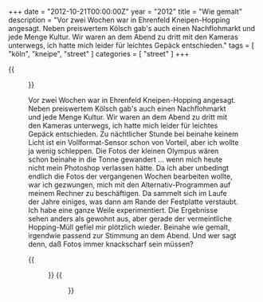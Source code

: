 +++
date = "2012-10-21T00:00:00Z"
year = "2012"
title = "Wie gemalt"
description = "Vor zwei Wochen war in Ehrenfeld Kneipen-Hopping angesagt. Neben preiswertem  Kölsch gab's auch einen Nachflohmarkt und jede Menge Kultur. Wir waren an dem Abend zu dritt mit den Kameras unterwegs, ich hatte mich leider für leichtes Gepäck entschieden."
tags = [ "köln", "kneipe", "street" ]
categories = [ "street" ]
+++

{{<figure src="/images/2012/20121013-2139-28.jpg" title="Auswärts">}}

Vor zwei Wochen war in Ehrenfeld Kneipen-Hopping angesagt. Neben preiswertem Kölsch gab's auch einen Nachflohmarkt und jede Menge Kultur. Wir waren an dem Abend zu dritt mit den Kameras unterwegs, ich hatte mich leider für leichtes Gepäck entschieden. Zu nächtlicher Stunde bei beinahe keinem Licht ist ein Vollformat-Sensor schon von Vorteil, aber ich wollte ja wenig schleppen. Die Fotos der kleinen Olympus wären schon beinahe in die Tonne gewandert ... wenn mich heute nicht mein Photoshop verlassen hätte. Da ich aber unbedingt endlich die Fotos der vergangenen Wochen bearbeiten wollte, war ich gezwungen, mich mit den Alternativ-Programmen auf meinem Rechner zu beschäftigen. Da sammelt sich im Laufe der Jahre einiges, was dann am Rande der Festplatte verstaubt. Ich habe eine ganze Weile experimentiert. Die Ergebnisse sehen anders als gewohnt aus, aber gerade der vermeintliche Hopping-Müll gefiel mir plötzlich wieder. Beinahe wie gemalt, irgendwie passend zur Stimmung an dem Abend. Und wer sagt denn, daß Fotos immer knackscharf sein müssen?

{{<figure src="/images/2012/20121013-2205-29.jpg" title="Speed">}}
{{<figure src="/images/2012/20121013-2312-67.jpg" title="Heimwärts">}}
